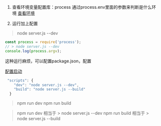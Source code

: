 1. 查看环境变量配置库：process
通过process.env里面的参数来判断是什么环境
[查看环境](process.js)

2. 运行加上配置
> node server.js --dev

```js
const process = require('process');
// > node server.js --dev
console.log(process.argv);
```

这种运行麻烦，可以配置package.json，配置

[配置启动](./package.json)

```js
 "scripts": {
    "dev": "node server.js --dev",
    "build": "node server.js --build"
  }
```

> npm run dev
> npm run build

> npm run dev  相当于 > node server.js --dev
> npm run build 相当于 > node server.js --build